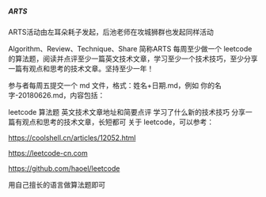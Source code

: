 ##### ARTS
ARTS活动由左耳朵耗子发起，后池老师在攻城狮群也发起同样活动

   Algorithm、Review、Technique、Share 简称ARTS
   每周至少做一个 leetcode 的算法题，阅读并点评至少一篇英文技术文章，学习至少一个技术技巧，至少分享一篇有观点和思考的技术文章。坚持至少一年！

参与者每周五提交一个 md 文件，格式：姓名+日期.md，例如 你的名字-20180626.md，内容包括：

leetcode 算法题
英文技术文章地址和简要点评
学习了什么新的技术技巧
分享一篇有观点和思考的技术文章，长短都可
关于 leetcode，可以参考：

https://coolshell.cn/articles/12052.html

https://leetcode-cn.com

https://github.com/haoel/leetcode

用自己擅长的语言做算法题即可
